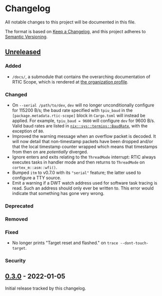 # Changelog
All notable changes to this project will be documented in this file.

The format is based on [Keep a Changelog](https://keepachangelog.com/en/1.0.0/),
and this project adheres to [Semantic Versioning](https://semver.org/spec/v2.0.0.html).

## [Unreleased]
### Added
- `/docs/`, a submodule that contains the overarching documentation of RTIC Scope, which is rendered at [the organization profile](https://github.com/rtic-scope).

### Changed
- On `--serial /path/to/dev`, `dev` will no longer unconditionally configure for 115200 B/s; the baud rate specified with `tpiu_baud` in the `[package.metadata.rtic-scope]` block in `Cargo.toml` will instead be applied.
  For example, `tpiu_baud = 9600` will configure `dev` for 9600 B/s.
  Valid baud rates are listed in [`nix::sys::termios::BaudRate`](https://docs.rs/nix/0.23.1/nix/sys/termios/enum.BaudRate.html), with the exception of `B0`.
- Improved the warning message when an overflow packet is decoded.
  It will now detail that non-timestamp packets have been dropped and/or that the local timestamp counter wrapped which means that timestamps from then on are *potentially* diverged.
- Ignore enters and exits relating to the `ThreadMode` interrupt: RTIC always executes tasks in handler mode and then returns to `ThreadMode` on `cortex_m::asm::wfi()`.
- Bumped `itm` to v0.7.0 with its `"serial"` feature; the latter used to configure a TTY source.
- Emit a warning if a DWT watch address used for software task tracing is read. Such an address should only ever be written to. This error would indicate that something has gone very wrong.

### Deprecated

### Removed

### Fixed
- No longer prints "Target reset and flashed." on `trace --dont-touch-target`.

### Security

## [0.3.0] - 2022-01-05
Initial release tracked by this changelog.

[Unreleased]: https://github.com/rtic-scope/cargo-rtic-scope/compare/v0.3.0...HEAD
[0.3.0]: https://github.com/rtic-scope/cargo-rtic-scope/releases/tag/v0.3.0
